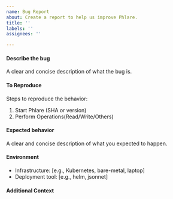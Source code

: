 ```yaml
---
name: Bug Report
about: Create a report to help us improve Phlare.
title: ''
labels: ''
assignees: ''

---
```


#### Describe the bug
A clear and concise description of what the bug is.

#### To Reproduce
Steps to reproduce the behavior:

1. Start Phlare (SHA or version)
2. Perform Operations(Read/Write/Others)

#### Expected behavior

A clear and concise description of what you expected to happen.

#### Environment

- Infrastructure: [e.g., Kubernetes, bare-metal, laptop]
- Deployment tool: [e.g., helm, jsonnet]

#### Additional Context

<!--  Additional relevant info which can help us debug this issue easily like logs, configuration etc. -->
